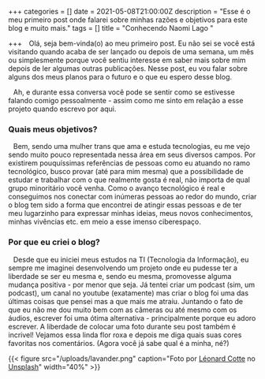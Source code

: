 +++
categories = []
date = 2021-05-08T21:00:00Z
description = "Esse é o meu primeiro post onde falarei sobre minhas razões e objetivos para este blog e muito mais."
tags = []
title = "Conhecendo Naomi Lago "

+++
⠀Olá, seja bem-vinda(o) ao meu primeiro post. Eu não sei se você está visitando quando acaba de ser lançado ou depois de uma semana, um mês ou simplesmente porque você sentiu interesse em saber mais sobre mim depois de ler algumas outras publicações. Nesse post, eu vou falar sobre alguns dos meus planos para o futuro e o que eu espero desse blog.

⠀Ah, e durante essa conversa você pode se sentir como se estivesse falando comigo pessoalmente - assim como me sinto em relação a esse projeto quando escrevo por aqui.

### Quais meus objetivos?

⠀Bem, sendo uma mulher trans que ama e estuda tecnologias, eu me vejo sendo muito pouco representada nessa área em seus diversos campos. Por existirem pouquíssimas referências de pessoas como eu atuando no ramo tecnológico, busco provar (até para mim mesma) que a possibilidade de estudar e trabalhar com o que realmente gosta é real, não importa de qual grupo minoritário você venha. Como o avanço tecnológico é real e conseguimos nos conectar com inúmeras pessoas ao redor do mundo, criar o blog tem sido a forma que encontrei de atingir essas pessoas e de ter meu lugarzinho para expressar minhas ideias, meus novos conhecimentos, minhas vivências etc. em meio a esse imenso ciberespaço.

### Por que eu criei o blog?

⠀Desde que eu iniciei meus estudos na TI (Tecnologia da Informação), eu sempre me imaginei desenvolvendo um projeto onde eu pudesse ter a liberdade se ser eu mesma e, sendo eu mesma, promovesse alguma mudança positiva - por menor que seja. Já tentei criar um podcast (sim, um podcast), um canal no youtube (exatamente) mas criar o blog foi uma das últimas coisas que pensei mas a que mais me atraiu. Juntando o fato de que eu não me dou muito bem com as câmeras ou até mesmo com os áudios, escrever foi uma ótima alternativa - principalmente porque eu adoro escrever. A liberdade de colocar uma foto durante seu post também é incrivel! Vejamos essa linda flor roxa e depois me diga quais suas cores favoritas nos comentários. (Agora você já sabe qual é a minha, né?)

{{< figure src="/uploads/lavander.png" caption="Foto por [Léonard Cotte](https://unsplash.com/@ettocl?utm_source=unsplash&utm_medium=referral&utm_content=creditCopyText) no [Unsplash](https://unsplash.com/s/photos/purple-flower?utm_source=unsplash&utm_medium=referral&utm_content=creditCopyText)" width="40%" >}}